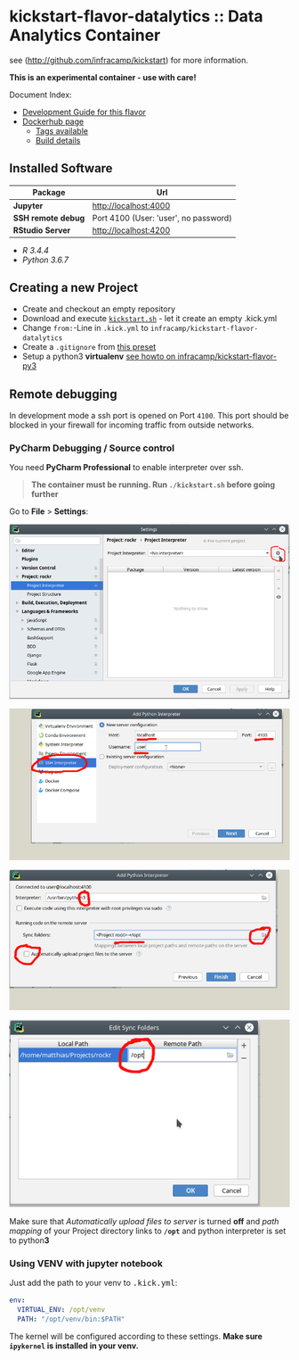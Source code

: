 
# kickstart-flavor-datalytics :: Data Analytics Container

see (http://github.com/infracamp/kickstart) for more information.


**This is an experimental container - use with care!**

Document Index:

- [Development Guide for this flavor](DEVELOPMENT.md)
- [Dockerhub page](https://hub.docker.com/r/infracamp/kickstart-flavor-datalytics/)
    - [Tags available](https://hub.docker.com/r/infracamp/kickstart-flavor-datalytics/tags/)
    - [Build details](https://hub.docker.com/r/infracamp/kickstart-flavor-datalytics/builds/)


## Installed Software

| Package               | Url                                              |
|-----------------------|--------------------------------------------------|
| **Jupyter**           | [http://localhost:4000](http://localhost:4000)   |
| **SSH remote debug**  | Port 4100 (User: 'user', no password)            |
| **RStudio Server**    | [http://localhost:4200](http://localhost:4200)   |

- *R 3.4.4*
- *Python 3.6.7*


## Creating a new Project

- Create and checkout an empty repository
- Download and execute [`kickstart.sh`](https://infracamp.org/getting-started/) - let it create an empty .kick.yml
- Change `from:`-Line in `.kick.yml` to `infracamp/kickstart-flavor-datalytics`
- Create a `.gitignore` from [this preset](doc/.gitignore)
- Setup a python3 **virtualenv** [see howto on infracamp/kickstart-flavor-py3](https://github.com/infracamp/kickstart-flavor-py3)


## Remote debugging

In development mode a ssh port is opened on Port `4100`. This port should be blocked in your firewall for
incoming traffic from outside networks.

### PyCharm Debugging / Source control

You need **PyCharm Professional** to enable interpreter over ssh.

> **The container must be running. Run `./kickstart.sh` before going further** 

Go to **File** > **Settings**:

![Settings1](doc/intellij-debug-settings1.png)

![Settings2](doc/intellij-debug-settings2.png)

![Settings3](doc/intellij-debug-settings3.png)

![Settings4](doc/intellij-debug-settings4.png)


Make sure that *Automatically upload files to server* is turned **off** and *path mapping* of your Project directory
links to **`/opt`** and python interpreter is set to python**3**


### Using VENV with jupyter notebook

Just add the path to your venv to <kbd>.kick.yml</kbd>:

```yaml
env:
  VIRTUAL_ENV: /opt/venv
  PATH: "/opt/venv/bin:$PATH" 
```

The kernel will be configured according to these settings. **Make sure `ipykernel` is installed
in your venv.**

